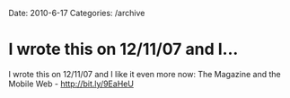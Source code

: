 Date: 2010-6-17
Categories: /archive

# I wrote this on 12/11/07 and I...

I wrote this on 12/11/07 and I like it even more now: The Magazine and the Mobile Web - <a href="http://bit.ly/9EaHeU" rel="nofollow">http://bit.ly/9EaHeU</a>

